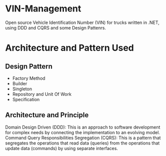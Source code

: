 # VIN-Management
Open source Vehicle Identification Number (VIN) for trucks written in .NET, using DDD and CQRS and some Design Pattenrs.

# Architecture and Pattern Used

## Design Pattern

- Factory Method
- Builder
- Singleton
- Repository and Unit Of Work
- Specification

## Architecture and Principle

Domain Design Driven (DDD): This is an approach to software development for complex needs by connecting the implementation to an evolving model.
Command Query Responsibilities Segregation (CQRS): This is a pattern that segregates the operations that read data (queries) from the operations that update data (commands) by using separate interfaces.

